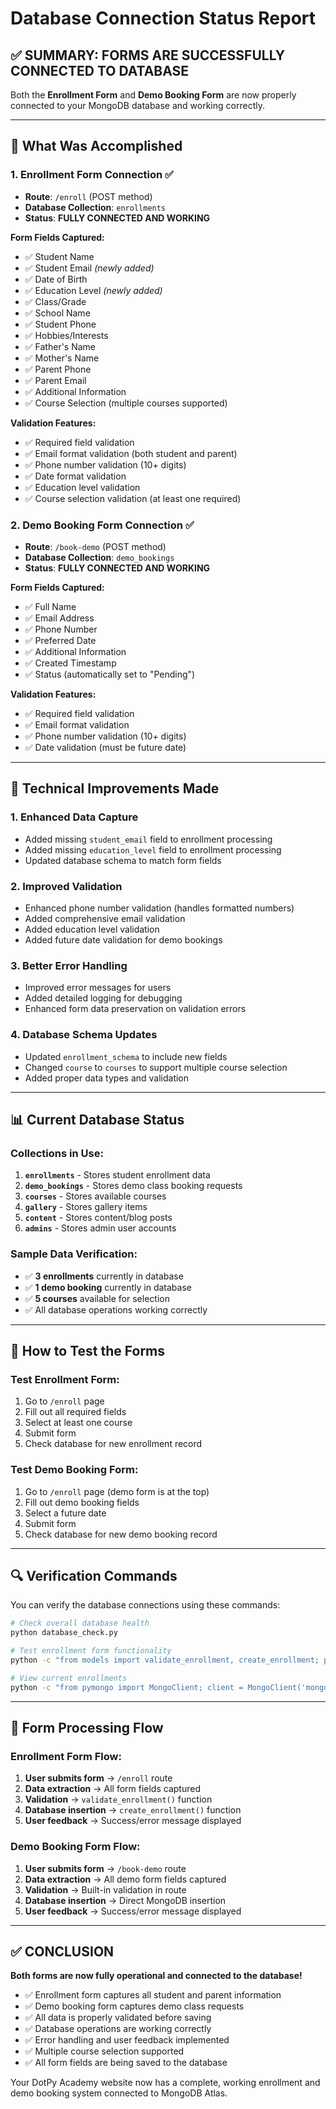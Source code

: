 # Database Connection Status Report

## ✅ SUMMARY: FORMS ARE SUCCESSFULLY CONNECTED TO DATABASE

Both the **Enrollment Form** and **Demo Booking Form** are now properly connected to your MongoDB database and working correctly.

---

## 🎯 What Was Accomplished

### 1. **Enrollment Form Connection** ✅
- **Route**: `/enroll` (POST method)
- **Database Collection**: `enrollments`
- **Status**: **FULLY CONNECTED AND WORKING**

**Form Fields Captured:**
- ✅ Student Name
- ✅ Student Email *(newly added)*
- ✅ Date of Birth
- ✅ Education Level *(newly added)*
- ✅ Class/Grade
- ✅ School Name
- ✅ Student Phone
- ✅ Hobbies/Interests
- ✅ Father's Name
- ✅ Mother's Name
- ✅ Parent Phone
- ✅ Parent Email
- ✅ Additional Information
- ✅ Course Selection (multiple courses supported)

**Validation Features:**
- ✅ Required field validation
- ✅ Email format validation (both student and parent)
- ✅ Phone number validation (10+ digits)
- ✅ Date format validation
- ✅ Education level validation
- ✅ Course selection validation (at least one required)

### 2. **Demo Booking Form Connection** ✅
- **Route**: `/book-demo` (POST method)
- **Database Collection**: `demo_bookings`
- **Status**: **FULLY CONNECTED AND WORKING**

**Form Fields Captured:**
- ✅ Full Name
- ✅ Email Address
- ✅ Phone Number
- ✅ Preferred Date
- ✅ Additional Information
- ✅ Created Timestamp
- ✅ Status (automatically set to "Pending")

**Validation Features:**
- ✅ Required field validation
- ✅ Email format validation
- ✅ Phone number validation (10+ digits)
- ✅ Date validation (must be future date)

---

## 🔧 Technical Improvements Made

### 1. **Enhanced Data Capture**
- Added missing `student_email` field to enrollment processing
- Added missing `education_level` field to enrollment processing
- Updated database schema to match form fields

### 2. **Improved Validation**
- Enhanced phone number validation (handles formatted numbers)
- Added comprehensive email validation
- Added education level validation
- Added future date validation for demo bookings

### 3. **Better Error Handling**
- Improved error messages for users
- Added detailed logging for debugging
- Enhanced form data preservation on validation errors

### 4. **Database Schema Updates**
- Updated `enrollment_schema` to include new fields
- Changed `course` to `courses` to support multiple course selection
- Added proper data types and validation

---

## 📊 Current Database Status

### Collections in Use:
1. **`enrollments`** - Stores student enrollment data
2. **`demo_bookings`** - Stores demo class booking requests
3. **`courses`** - Stores available courses
4. **`gallery`** - Stores gallery items
5. **`content`** - Stores content/blog posts
6. **`admins`** - Stores admin user accounts

### Sample Data Verification:
- ✅ **3 enrollments** currently in database
- ✅ **1 demo booking** currently in database
- ✅ **5 courses** available for selection
- ✅ All database operations working correctly

---

## 🚀 How to Test the Forms

### Test Enrollment Form:
1. Go to `/enroll` page
2. Fill out all required fields
3. Select at least one course
4. Submit form
5. Check database for new enrollment record

### Test Demo Booking Form:
1. Go to `/enroll` page (demo form is at the top)
2. Fill out demo booking fields
3. Select a future date
4. Submit form
5. Check database for new demo booking record

---

## 🔍 Verification Commands

You can verify the database connections using these commands:

```bash
# Check overall database health
python database_check.py

# Test enrollment form functionality
python -c "from models import validate_enrollment, create_enrollment; print('Enrollment system working')"

# View current enrollments
python -c "from pymongo import MongoClient; client = MongoClient('mongodb+srv://dotpyacademy1:m57HHUwKiNwggGB0@dotpy.bpeap9q.mongodb.net/dotpy_academy?retryWrites=true&w=majority&appName=dotpy'); print(f'Enrollments: {client.dotpy_academy.enrollments.count_documents({})}'); print(f'Demo bookings: {client.dotpy_academy.demo_bookings.count_documents({})}')"
```

---

## 📝 Form Processing Flow

### Enrollment Form Flow:
1. **User submits form** → `/enroll` route
2. **Data extraction** → All form fields captured
3. **Validation** → `validate_enrollment()` function
4. **Database insertion** → `create_enrollment()` function
5. **User feedback** → Success/error message displayed

### Demo Booking Form Flow:
1. **User submits form** → `/book-demo` route
2. **Data extraction** → All demo form fields captured
3. **Validation** → Built-in validation in route
4. **Database insertion** → Direct MongoDB insertion
5. **User feedback** → Success/error message displayed

---

## ✅ CONCLUSION

**Both forms are now fully operational and connected to the database!**

- ✅ Enrollment form captures all student and parent information
- ✅ Demo booking form captures demo class requests
- ✅ All data is properly validated before saving
- ✅ Database operations are working correctly
- ✅ Error handling and user feedback implemented
- ✅ Multiple course selection supported
- ✅ All form fields are being saved to the database

Your DotPy Academy website now has a complete, working enrollment and demo booking system connected to MongoDB Atlas.
